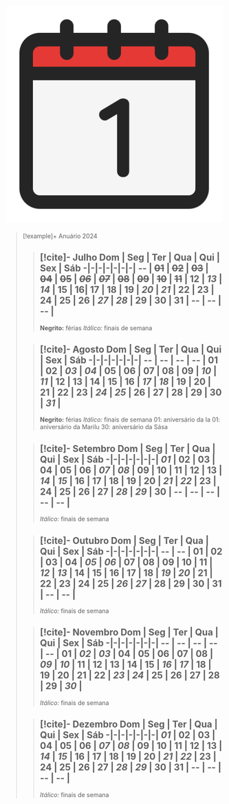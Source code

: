 ![image](.attachments/200f9579b97a40474992ae624fd8b13884f54a7c.png) 
---
> [!example]+ Anuário 2024
> > [!cite]- Julho
> > Dom | Seg | Ter | Qua | Qui | Sex | Sáb
> > -|-|-|-|-|-|-|
> > -- | ~~01~~ | ~~02~~ | ~~03~~ | ~~04~~ | ~~05~~ | ~~_06_~~ |
> > ~~_07_~~ | ~~08~~ | ~~09~~ | ~~10~~ | ~~11~~ | 12 | _13_ |
> > _14_ | 15 | 16| 17 | 18 | 19 | **_20_** |
> > **_21_** | **22** | **23** | **24** | **25** | **26** | **_27_** |
> > **_28_** | **29** | **30** | **31** | -- | -- | -- |
> > ---
> >  **Negrito:** férias
> >  _Itálico:_ finais de semana
>
> > [!cite]- Agosto
> >  Dom | Seg | Ter | Qua | Qui | Sex | Sáb
> > -|-|-|-|-|-|-|
> > -- | -- | -- | -- | **01** | **02** | **_03_** |
> > **_04_** | 05 | 06 | 07 | 08 | 09 | _10_ |
> > _11_ | 12 | 13 | 14 | 15 | 16 | _17_ |
> > _18_ | 19 | 20 | 21 | 22 | 23 | _24_ |
> > _25_ | 26 | 27 | 28 | 29 | 30 | _31_ |
> > ---
> >  **Negrito:** férias
> >  _Itálico:_ finais de semana
> > 01: aniversário da Ia
> > 01: aniversário da Marilu
> > 30: aniversário da Sása
>
> > [!cite]- Setembro
> >  Dom | Seg | Ter | Qua | Qui | Sex | Sáb
> > -|-|-|-|-|-|-|
> >  _01_ | 02 | 03 | 04 | 05 | 06 | _07_ |
> > _08_ | 09 | 10 | 11 | 12 | 13 | _14_ |
> > _15_ | 16 | 17 | 18 | 19 | 20 | _21_ |
> > _22_ | 23 | 24 | 25 | 26 | 27 | _28_ |
> > _29_ | 30 | -- | -- | -- | -- | -- |
> > ---
> >  _Itálico:_ finais de semana
>
> > [!cite]- Outubro
> > Dom | Seg | Ter | Qua | Qui | Sex | Sáb
> > -|-|-|-|-|-|-|
> >  -- | -- | 01 | 02 | 03 | 04 | _05_ |
> > _06_ | 07 | 08 | 09 | 10 | 11 | _12_ |
> > _13_ | 14 | 15 | 16 | 17 | 18 | _19_ |
> > _20_ | 21 | 22 | 23 | 24 | 25 | _26_ |
> > _27_ | 28 | 29 | 30 | 31 | -- | -- |
> > ---
> >   _Itálico:_ finais de semana
>
> > [!cite]- Novembro
> >   Dom | Seg | Ter | Qua | Qui | Sex | Sáb
> > -|-|-|-|-|-|-|
> >  -- | -- | -- | -- | -- | 01 | _02_ |
> > _03_ | 04 | 05 | 06 | 07 | 08 | _09_ |
> > _10_ | 11 | 12 | 13 | 14 | 15 | _16_ |
> > _17_ | 18 | 19 | 20 | 21 | 22 | _23_ |
> > _24_ | 25 | 26 | 27 | 28 | 29 | _30_ |
> > ---
> >   _Itálico:_ finais de semana
>
> > [!cite]- Dezembro
> >   Dom | Seg | Ter | Qua | Qui | Sex | Sáb
> > -|-|-|-|-|-|-|
> >  _01_ | 02 | 03 | 04 | 05 | 06 | _07_ |
> > _08_ | 09 | 10 | 11 | 12 | 13 | _14_ |
> > _15_ | 16 | 17 | 18 | 19 | 20 | _21_ |
> > _22_ | 23 | 24 | 25 | 26 | 27 | _28_ |
> > _29_ | 30 | 31 | -- | -- | -- | -- |
> > ---
> >   _Itálico:_ finais de semana
